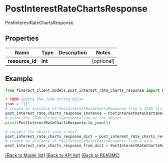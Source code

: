 # PostInterestRateChartsResponse

PostInterestRateChartsResponse

## Properties

Name | Type | Description | Notes
------------ | ------------- | ------------- | -------------
**resource_id** | **int** |  | [optional] 

## Example

```python
from fineract_client.models.post_interest_rate_charts_response import PostInterestRateChartsResponse

# TODO update the JSON string below
json = "{}"
# create an instance of PostInterestRateChartsResponse from a JSON string
post_interest_rate_charts_response_instance = PostInterestRateChartsResponse.from_json(json)
# print the JSON string representation of the object
print(PostInterestRateChartsResponse.to_json())

# convert the object into a dict
post_interest_rate_charts_response_dict = post_interest_rate_charts_response_instance.to_dict()
# create an instance of PostInterestRateChartsResponse from a dict
post_interest_rate_charts_response_from_dict = PostInterestRateChartsResponse.from_dict(post_interest_rate_charts_response_dict)
```
[[Back to Model list]](../README.md#documentation-for-models) [[Back to API list]](../README.md#documentation-for-api-endpoints) [[Back to README]](../README.md)



